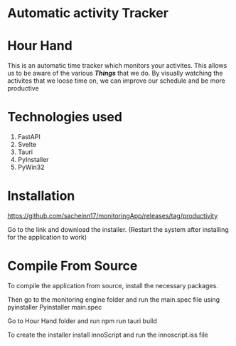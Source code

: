 # Automatic activity Tracker

# Hour Hand


This is an automatic time tracker which monitors your activites. This allows us to be aware of the various ***Things*** that we do. By visually watching the activites that we loose time on, we can improve our schedule and be more productive 

# Technologies used
1) FastAPI
2) Svelte
3) Tauri
4) PyInstaller
5) PyWin32

# Installation

https://github.com/sacheinn17/monitoringApp/releases/tag/productivity

Go to the link and download the installer. (Restart the system after installing for the application to work)

# Compile From Source

To compile the application from source, install the necessary packages.

Then go to the monitoring engine folder and run the main.spec file using pyinstaller 
  Pyinstaller main.spec

Go to Hour Hand folder and run
  npm run tauri build

To create the installer install innoScript and run the innoscript.iss file

